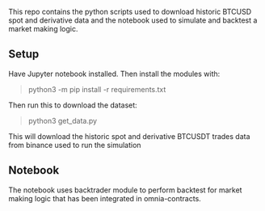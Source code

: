 This repo contains the python scripts used to download historic BTCUSD spot and derivative data and the notebook used to simulate and backtest a market making logic.

## Setup
Have Jupyter notebook installed. Then install the modules with:
>python3 -m pip install -r requirements.txt

Then run this to download the dataset:
>python3 get_data.py

This will download the historic spot and derivative BTCUSDT trades data from binance used to run the simulation

## Notebook
The notebook uses backtrader module to perform backtest for market making logic that has been integrated in omnia-contracts.